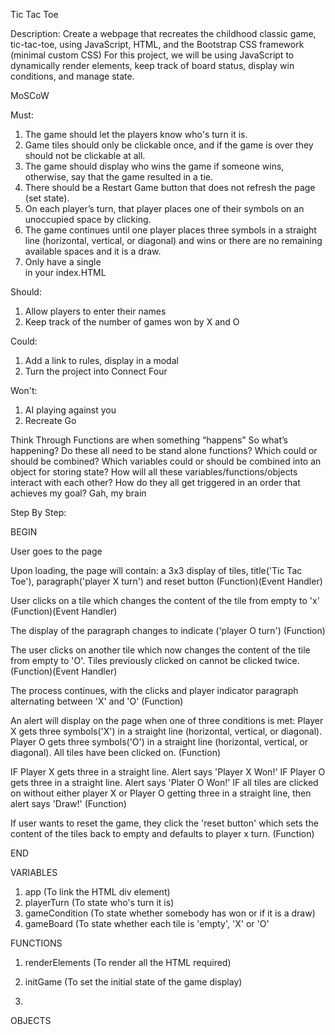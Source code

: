 Tic Tac Toe

Description: 
Create a webpage that recreates the childhood classic game, tic-tac-toe, using JavaScript, HTML, and the Bootstrap CSS framework (minimal custom CSS)
For this project, we will be using JavaScript to dynamically render elements, keep track of board status, display win conditions, and manage state.

MoSCoW

Must: 
1. The game should let the players know who's turn it is.
2. Game tiles should only be clickable once, and if the game is over they should not be clickable at all.
3. The game should display who wins the game if someone wins, otherwise, say that the game resulted in a tie.
4. There should be a Restart Game button that does not refresh the page (set state).
5. On each player’s turn, that player places one of their symbols on an unoccupied space by clicking.
6. The game continues until one player places three symbols in a straight line (horizontal, vertical, or diagonal) and wins or there are no remaining available spaces and it is a draw.
7. Only have a single <div id="app"></div> in your index.HTML 

Should: 
1. Allow players to enter their names
2. Keep track of the number of games won by X and O

Could: 
1. Add a link to rules, display in a modal
2. Turn the project into Connect Four

Won't: 
1. AI playing against you 
2. Recreate Go

Think Through
Functions are when something “happens” So what’s happening?
Do these all need to be stand alone functions? Which could or should be combined? 
Which variables could or should be combined into an object for storing state? 
How will all these variables/functions/objects interact with each other? 
How do they all get triggered in an order that achieves my goal?
Gah, my brain

Step By Step:

BEGIN

User goes to the page

Upon loading, the page will contain: a 3x3 display of tiles, title('Tic Tac Toe'), paragraph('player X turn') and reset button
(Function)(Event Handler)

User clicks on a tile which changes the content of the tile from empty to 'x'
(Function)(Event Handler) 

The display of the paragraph changes to indicate ('player O turn')
(Function) 

The user clicks on another tile which now changes the content of the tile from empty to 'O'. Tiles previously clicked on cannot be clicked twice. 
(Function)(Event Handler)

The process continues, with the clicks and player indicator paragraph alternating between 'X' and 'O'
(Function)

An alert will display on the page when one of three conditions is met: 
Player X gets three symbols('X') in a straight line (horizontal, vertical, or diagonal). 
Player O gets three symbols('O') in a straight line (horizontal, vertical, or diagonal). 
All tiles have been clicked on. 
(Function) 

IF Player X gets three in a straight line. Alert says 'Player X Won!' 
IF Player O gets three in a straight line. Alert says 'Plater O Won!'
IF all tiles are clicked on without either player X or Player O getting three in a straight line, then alert says 'Draw!'
(Function)

If user wants to reset the game, they click the 'reset button' which sets the content of the tiles back to empty and defaults to player x turn. 
(Function)

END

VARIABLES
1. app (To link the HTML div element) 
2. playerTurn (To state who's turn it is)
3. gameCondition (To state whether somebody has won or if it is a draw) 
4. gameBoard (To state whether each tile is 'empty', 'X' or 'O'

FUNCTIONS
1. renderElements (To render all the HTML required) 

2. initGame (To set the initial state of the game display) 

3. 

OBJECTS

